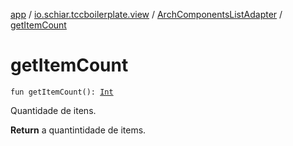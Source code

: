 [app](../../index.md) / [io.schiar.tccboilerplate.view](../index.md) / [ArchComponentsListAdapter](index.md) / [getItemCount](./get-item-count.md)

# getItemCount

`fun getItemCount(): `[`Int`](https://kotlinlang.org/api/latest/jvm/stdlib/kotlin/-int/index.html)

Quantidade de itens.

**Return**
a quantintidade de items.

